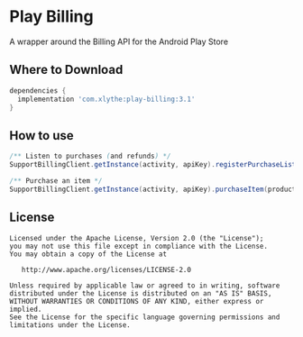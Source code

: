 Play Billing
====================

A wrapper around the Billing API for the Android Play Store


Where to Download
-----------------
```groovy
dependencies {
  implementation 'com.xlythe:play-billing:3.1'
}
```


How to use
-----------------
```java
/** Listen to purchases (and refunds) */
SupportBillingClient.getInstance(activity, apiKey).registerPurchaseListener(productIds, purchaseListener);

/** Purchase an item */
SupportBillingClient.getInstance(activity, apiKey).purchaseItem(productId);
```

License
-------

    Licensed under the Apache License, Version 2.0 (the "License");
    you may not use this file except in compliance with the License.
    You may obtain a copy of the License at

       http://www.apache.org/licenses/LICENSE-2.0

    Unless required by applicable law or agreed to in writing, software
    distributed under the License is distributed on an "AS IS" BASIS,
    WITHOUT WARRANTIES OR CONDITIONS OF ANY KIND, either express or implied.
    See the License for the specific language governing permissions and
    limitations under the License.
